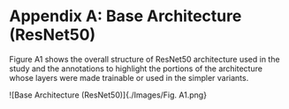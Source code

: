 # Appendix A: Base Architecture (ResNet50)
Figure A1 shows the overall structure of ResNet50 architecture used in the study and the annotations to highlight the portions of the architecture whose layers were made trainable or used in the simpler variants. 

![Base Architecture (ResNet50)]{./Images/Fig. A1.png}

